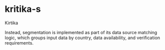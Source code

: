 # kritika-s
Kirtika

 Instead, segmentation is implemented as part of its data source matching logic, which groups input data by country, data availability, and verification requirements.
